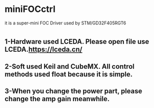 # miniFOCctrl
it is a super-mini  FOC Driver used by STM/GD32F405RGT6
# 
## 1-Hardware used LCEDA. Please open file use LCEDA.https://lceda.cn/
## 2-Soft used Keil and CubeMX. All control methods used float because it is simple.
## 3-When you change the power part, please change the amp gain meanwhile.
